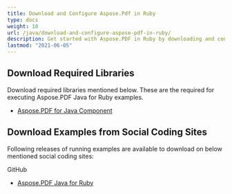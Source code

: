 ```yaml
---
title: Download and Configure Aspose.Pdf in Ruby
type: docs
weight: 10
url: /java/download-and-configure-aspose-pdf-in-ruby/
description: Get started with Aspose.PDF in Ruby by downloading and configuring the library for seamless PDF management.
lastmod: "2021-06-05"
---
```


## Download Required Libraries

Download required libraries mentioned below. These are the required for executing Aspose.PDF Java for Ruby examples.

- [Aspose.PDF for Java Component](https://downloads.aspose.com/pdf/java)

## Download Examples from Social Coding Sites

Following releases of running examples are available to download on below mentioned social coding sites:

GitHub

- [Aspose.PDF Java for Ruby](https://github.com/aspose-pdf/Aspose.PDF-for-Java/tree/master/Plugins/Aspose_Pdf_Java_for_Ruby)

